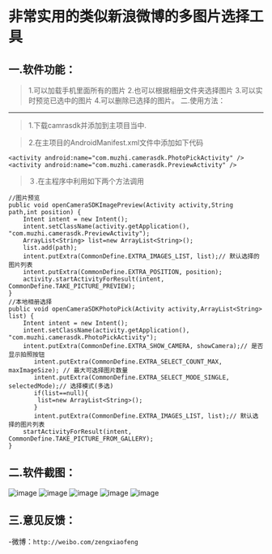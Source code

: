 非常实用的类似新浪微博的多图片选择工具
===================

一.软件功能：
-------------

> 1.可以加载手机里面所有的图片
> 2.也可以根据相册文件夹选择图片
> 3.可以实时预览已选中的图片
> 4.可以删除已选择的图片。
二.使用方法：
-------------
> 1.下载camrasdk并添加到主项目当中.
> 
> 

>2.在主项目的AndroidManifest.xml文件中添加如下代码
```   
<activity android:name="com.muzhi.camerasdk.PhotoPickActivity" />
<activity android:name="com.muzhi.camerasdk.PreviewActivity" />
```

> ３.在主程序中利用如下两个方法调用
```   
//图片预览
public void openCameraSDKImagePreview(Activity activity,String path,int position) {
	Intent intent = new Intent(); 
	intent.setClassName(activity.getApplication(), "com.muzhi.camerasdk.PreviewActivity");  
	ArrayList<String> list=new ArrayList<String>();
	list.add(path);
	intent.putExtra(CommonDefine.EXTRA_IMAGES_LIST, list);// 默认选择的图片列表
	intent.putExtra(CommonDefine.EXTRA_POSITION, position);
	activity.startActivityForResult(intent, CommonDefine.TAKE_PICTURE_PREVIEW);
}
//本地相册选择
public void openCameraSDKPhotoPick(Activity activity,ArrayList<String> list) {
	Intent intent = new Intent(); 
	intent.setClassName(activity.getApplication(), "com.muzhi.camerasdk.PhotoPickActivity"); 
	intent.putExtra(CommonDefine.EXTRA_SHOW_CAMERA, showCamera);// 是否显示拍照按钮
       intent.putExtra(CommonDefine.EXTRA_SELECT_COUNT_MAX, maxImageSize); // 最大可选择图片数量
       intent.putExtra(CommonDefine.EXTRA_SELECT_MODE_SINGLE, selectedMode);// 选择模式(多选)
       if(list==null){
       	list=new ArrayList<String>();
       }
       intent.putExtra(CommonDefine.EXTRA_IMAGES_LIST, list);// 默认选择的图片列表
	startActivityForResult(intent, CommonDefine.TAKE_PICTURE_FROM_GALLERY);
}
```

二.软件截图：
-------------
![image](https://github.com/zxfnicholas/CameraSDK/blob/master/screenshots/1.jpg)
![image](https://github.com/zxfnicholas/CameraSDK/blob/master/screenshots/2.jpg)
![image](https://github.com/zxfnicholas/CameraSDK/blob/master/screenshots/3.jpg)
![image](https://github.com/zxfnicholas/CameraSDK/blob/master/screenshots/4.jpg)
![image](https://github.com/zxfnicholas/CameraSDK/blob/master/screenshots/5.jpg)

三.意见反馈：
-------------
-微博：`http://weibo.com/zengxiaofeng`

